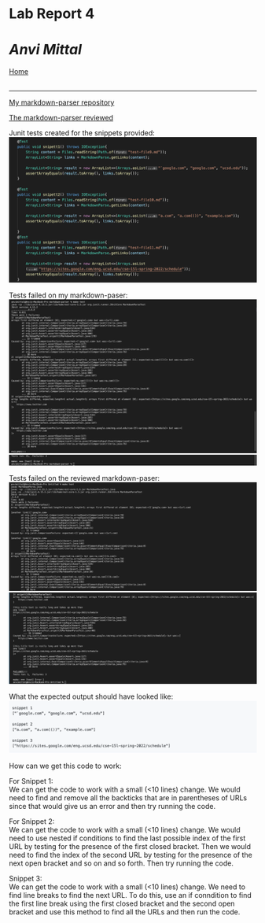 # Lab Report 4
# *Anvi Mittal*

[Home](index.html)
<br />
<br />

***

[My markdown-parser repository](https://github.com/AnviMittal/markdown-parser) <br />

[The markdown-parser reviewed](https://github.com/Steven-Hsu1/markdown-parser)

Junit tests created for the snippets provided:
![Image](tests.png)

Tests failed on my markdown-paser:
![Image](myfail.png)
![Image](myfail2.png)

Tests failed on the reviewed markdown-paser:
![Image](theyfail1.png)
![Image](theyfail2.png)

What the expected output should have looked like:
![Image](output.png)

How can we get this code to work:

For Snippet 1: <br />
We can get the code to work with a small (<10 lines) change. We would need to find and remove all the backticks that are in parentheses of URLs since that would give us an error and then try running the code.

For Snippet 2: <br />
We can get the code to work with a small (<10 lines) change. We would need to use nested if conditions to find the last possible index of the first URL by testing for the presence of the first closed bracket. Then we would need to find the index of the second URL by testing for the presence of the next open bracket and so on and so forth. Then try running the code. 

Snippet 3: <br />
We can get the code to work with a small (<10 lines) change. We need to find line breaks  to find the next URL. To do this, use an if conndition to find the first line break using the first closed bracket and the second open bracket and use this method to find all the URLs and then run the code. 



